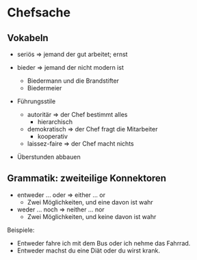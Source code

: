 # Chefsache

## Vokabeln

- seriös => jemand der gut arbeitet; ernst
- bieder => jemand der nicht modern ist
  + Biedermann und die Brandstifter
  + Biedermeier

- Führungsstile
  + autoritär => der Chef bestimmt alles
    * hierarchisch
  + demokratisch => der Chef fragt die Mitarbeiter
    * kooperativ
  + laissez-faire => der Chef macht nichts

- Überstunden abbauen

## Grammatik: zweiteilige Konnektoren

- entweder ... oder => either ... or
  - Zwei Möglichkeiten, und eine davon ist wahr
- weder ... noch => neither ... nor
  - Zwei Möglichkeiten, und keine davon ist wahr

Beispiele:
- Entweder fahre ich mit dem Bus oder ich nehme das Fahrrad.
- Entweder machst du eine Diät oder du wirst krank.
